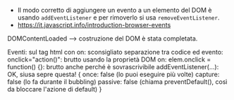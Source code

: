 * Il modo corretto di aggiungere un evento a un elemento del DOM è usando `addEventListener` e per rimoverlo si usa `removeEventListener`.
* https://it.javascript.info/introduction-browser-events




DOMContentLoaded –> costruzione del DOM è stata completata.

Eventi:
sul tag html con on<event>: sconsigliato
separazione tra codice ed evento: onclick="action()": brutto
usando la proprietà DOM on<event>: elem.onclick = function() {}: brutto anche perché è sovrascrivibile
addEventListener(...): OK, siusa sepre questa!
{
once: false  (lo puoi eseguire più volte)
capture: false (lo fa durante il bubbling)
passive: false (chiama preventDefault(), così da bloccare  l'azione di default)
}